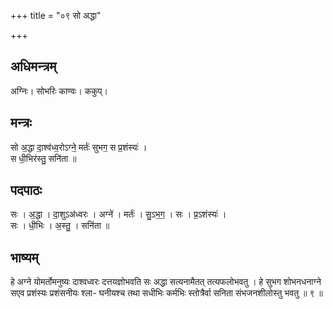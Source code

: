 +++
title = "०९ सो अद्धा"

+++
## अधिमन्त्रम्
अग्निः। सोभरिः काण्वः। ककुप्।

## मन्त्रः
सो अ॒द्धा दा॒श्व॑ध्व॒रोऽग्ने॒ मर्तः॑ सुभग॒ स प्र॒शंस्यः॑ ।  
स धी॒भिर॑स्तु॒ सनि॑ता ॥

## पदपाठः
सः । अ॒द्धा । दा॒शुऽअ॑ध्वरः । अग्ने॑ । मर्तः॑ । सु॒ऽभ॒ग॒ । सः । प्र॒ऽशंस्यः॑ ।  
सः । धी॒भिः । अ॒स्तु॒ । सनि॑ता ॥

## भाष्यम्
हे अग्ने योमर्तोमनुष्यः दाश्वध्वरः दत्तयज्ञोभवति सः अद्धा सत्यनामैतत् तत्यफलोभवतु । हे सुभग शोभनधनाग्ने सएव प्रशंस्यः प्रशंसनीयः श्ला- घनीयश्च तथा सधीभिः कर्मभिः स्तोत्रैर्वा सनिता संभजनशीलोस्तु भवतु ॥ ९ ॥